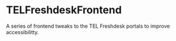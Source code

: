 # TELFreshdeskFrontend
A series of frontend tweaks to the TEL Freshdesk portals to improve accessibilitty.
